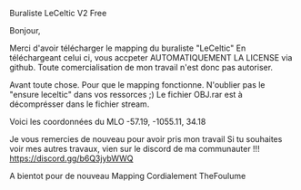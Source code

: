 Buraliste LeCeltic V2 Free

Bonjour,

Merci d'avoir télécharger le mapping du buraliste "LeCeltic" En téléchargeant celui ci, vous accpeter AUTOMATIQUEMENT LA LICENSE via github. Toute comercialisation de mon travail n'est donc pas autoriser.

Avant toute chose. Pour que le mapping fonctionne. N'oublier pas le "ensure leceltic" dans vos ressorces ;) Le fichier OBJ.rar est à décomprésser dans le fichier stream.

Voici les coordonnées du MLO -57.19, -1055.11, 34.18

Je vous remercies de nouveau pour avoir pris mon travail Si tu souhaites voir mes autres travaux, vien sur le discord de ma communauter !!! https://discord.gg/b6Q3jybWWQ

A bientot pour de nouveau Mapping Cordialement TheFoulume
